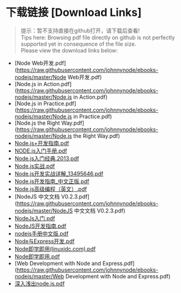 # 下载链接 [Download Links]

> 提示：暂不支持直接在github打开，请下载后查看!<br>
> Tips here: Browsing pdf file directly on github is not perfectly supported yet in consequence of the file size. <br>
> Please view the download links below:

- [Node Web开发.pdf](https://raw.githubusercontent.com/johnnynode/ebooks-nodejs/master/Node Web开发.pdf)
- [Node.js in Action.pdf](https://raw.githubusercontent.com/johnnynode/ebooks-nodejs/master/Node.js in Action.pdf)
- [Node.js in Practice.pdf](https://raw.githubusercontent.com/johnnynode/ebooks-nodejs/master/Node.js in Practice.pdf)
- [Node.js the Right Way.pdf](https://raw.githubusercontent.com/johnnynode/ebooks-nodejs/master/Node.js the Right Way.pdf)
- [Node.js+开发指南.pdf](https://raw.githubusercontent.com/johnnynode/ebooks-nodejs/master/Node.js+开发指南.pdf)
- [NODE.js入门手册.pdf](https://raw.githubusercontent.com/johnnynode/ebooks-nodejs/master/NODE.js入门手册.pdf)
- [Node.js入门经典.2013.pdf](https://raw.githubusercontent.com/johnnynode/ebooks-nodejs/master/Node.js入门经典.2013.pdf)
- [Node.js实战.pdf](https://raw.githubusercontent.com/johnnynode/ebooks-nodejs/master/Node.js实战.pdf)
- [Node.js开发实战详解_13495646.pdf](https://raw.githubusercontent.com/johnnynode/ebooks-nodejs/master/Node.js开发实战详解_13495646.pdf)
- [Node.js开发指南_中文正版.pdf](https://raw.githubusercontent.com/johnnynode/ebooks-nodejs/master/Node.js开发指南_中文正版.pdf)
- [Node.js高级编程（英文）.pdf](https://raw.githubusercontent.com/johnnynode/ebooks-nodejs/master/Node.js高级编程（英文）.pdf)
- [NodeJS 中文文档 V0.2.3.pdf](https://raw.githubusercontent.com/johnnynode/ebooks-nodejs/master/NodeJS 中文文档 V0.2.3.pdf)
- [NodeJs入门.pdf](https://raw.githubusercontent.com/johnnynode/ebooks-nodejs/master/NodeJs入门.pdf)
- [NodeJS开发指南.pdf](https://raw.githubusercontent.com/johnnynode/ebooks-nodejs/master/NodeJS开发指南.pdf)
- [nodejs手册中文版.pdf](https://raw.githubusercontent.com/johnnynode/ebooks-nodejs/master/nodejs手册中文版.pdf)
- [Node与Express开发.pdf](https://raw.githubusercontent.com/johnnynode/ebooks-nodejs/master/Node与Express开发.pdf)
- [Node即学即用(linuxidc.com).pdf](https://raw.githubusercontent.com/johnnynode/ebooks-nodejs/master/Node即学即用(linuxidc.com).pdf)
- [Node即学即用.pdf](https://raw.githubusercontent.com/johnnynode/ebooks-nodejs/master/Node即学即用.pdf)
- [Web Development with Node and Express.pdf](https://raw.githubusercontent.com/johnnynode/ebooks-nodejs/master/Web Development with Node and Express.pdf)
- [深入浅出node.js.pdf](https://raw.githubusercontent.com/johnnynode/ebooks-nodejs/master/深入浅出node.js.pdf)